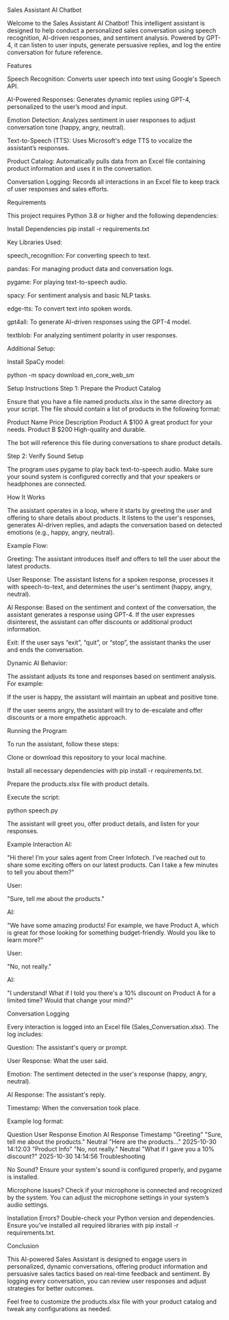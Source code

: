 Sales Assistant AI Chatbot

Welcome to the Sales Assistant AI Chatbot! This intelligent assistant is designed to help conduct a personalized sales conversation using speech recognition, AI-driven responses, and sentiment analysis. Powered by GPT-4, it can listen to user inputs, generate persuasive replies, and log the entire conversation for future reference.

Features

Speech Recognition: Converts user speech into text using Google's Speech API.

AI-Powered Responses: Generates dynamic replies using GPT-4, personalized to the user’s mood and input.

Emotion Detection: Analyzes sentiment in user responses to adjust conversation tone (happy, angry, neutral).

Text-to-Speech (TTS): Uses Microsoft's edge TTS to vocalize the assistant’s responses.

Product Catalog: Automatically pulls data from an Excel file containing product information and uses it in the conversation.

Conversation Logging: Records all interactions in an Excel file to keep track of user responses and sales efforts.

Requirements

This project requires Python 3.8 or higher and the following dependencies:

Install Dependencies
pip install -r requirements.txt

Key Libraries Used:

speech_recognition: For converting speech to text.

pandas: For managing product data and conversation logs.

pygame: For playing text-to-speech audio.

spacy: For sentiment analysis and basic NLP tasks.

edge-tts: To convert text into spoken words.

gpt4all: To generate AI-driven responses using the GPT-4 model.

textblob: For analyzing sentiment polarity in user responses.

Additional Setup:

Install SpaCy model:

python -m spacy download en_core_web_sm

Setup Instructions
Step 1: Prepare the Product Catalog

Ensure that you have a file named products.xlsx in the same directory as your script. The file should contain a list of products in the following format:

Product Name	Price	Description
Product A	$100	A great product for your needs.
Product B	$200	High-quality and durable.

The bot will reference this file during conversations to share product details.

Step 2: Verify Sound Setup

The program uses pygame to play back text-to-speech audio. Make sure your sound system is configured correctly and that your speakers or headphones are connected.

How It Works

The assistant operates in a loop, where it starts by greeting the user and offering to share details about products. It listens to the user's responses, generates AI-driven replies, and adapts the conversation based on detected emotions (e.g., happy, angry, neutral).

Example Flow:

Greeting:
The assistant introduces itself and offers to tell the user about the latest products.

User Response:
The assistant listens for a spoken response, processes it with speech-to-text, and determines the user's sentiment (happy, angry, neutral).

AI Response:
Based on the sentiment and context of the conversation, the assistant generates a response using GPT-4. If the user expresses disinterest, the assistant can offer discounts or additional product information.

Exit:
If the user says “exit”, “quit”, or “stop”, the assistant thanks the user and ends the conversation.

Dynamic AI Behavior:

The assistant adjusts its tone and responses based on sentiment analysis. For example:

If the user is happy, the assistant will maintain an upbeat and positive tone.

If the user seems angry, the assistant will try to de-escalate and offer discounts or a more empathetic approach.

Running the Program

To run the assistant, follow these steps:

Clone or download this repository to your local machine.

Install all necessary dependencies with pip install -r requirements.txt.

Prepare the products.xlsx file with product details.

Execute the script:

python speech.py


The assistant will greet you, offer product details, and listen for your responses.

Example Interaction
AI:

"Hi there! I’m your sales agent from Creer Infotech. I’ve reached out to share some exciting offers on our latest products. Can I take a few minutes to tell you about them?"

User:

"Sure, tell me about the products."

AI:

"We have some amazing products! For example, we have Product A, which is great for those looking for something budget-friendly. Would you like to learn more?"

User:

"No, not really."

AI:

"I understand! What if I told you there's a 10% discount on Product A for a limited time? Would that change your mind?"

Conversation Logging

Every interaction is logged into an Excel file (Sales_Conversation.xlsx). The log includes:

Question: The assistant's query or prompt.

User Response: What the user said.

Emotion: The sentiment detected in the user's response (happy, angry, neutral).

AI Response: The assistant's reply.

Timestamp: When the conversation took place.

Example log format:

Question	User Response	Emotion	AI Response	Timestamp
"Greeting"	"Sure, tell me about the products."	Neutral	"Here are the products..."	2025-10-30 14:12:03
"Product Info"	"No, not really."	Neutral	"What if I gave you a 10% discount?"	2025-10-30 14:14:56
Troubleshooting

No Sound? Ensure your system's sound is configured properly, and pygame is installed.

Microphone Issues? Check if your microphone is connected and recognized by the system. You can adjust the microphone settings in your system’s audio settings.

Installation Errors? Double-check your Python version and dependencies. Ensure you’ve installed all required libraries with pip install -r requirements.txt.

Conclusion

This AI-powered Sales Assistant is designed to engage users in personalized, dynamic conversations, offering product information and persuasive sales tactics based on real-time feedback and sentiment. By logging every conversation, you can review user responses and adjust strategies for better outcomes.

Feel free to customize the products.xlsx file with your product catalog and tweak any configurations as needed.